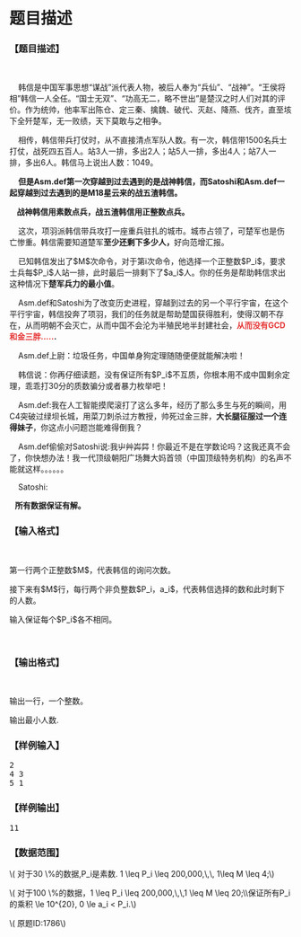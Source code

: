 # 题目描述


<h3>
【题目描述】
</h3>
<p>
<br/>
</p>
<p>
    韩信是中国军事思想“谋战”派代表人物，被后人奉为“兵仙”、“战神”。“王侯将相”韩信一人全任。“国士无双”、“功高无二，略不世出”是楚汉之时人们对其的评价。作为统帅，他率军出陈仓、定三秦、擒魏、破代、灭赵、降燕、伐齐，直至垓下全歼楚军，无一败绩，天下莫敢与之相争。
</p>
<p>
    相传，韩信带兵打仗时，从不直接清点军队人数。有一次，韩信带1500名兵士打仗，战死四五百人。站3人一排，多出2人；站5人一排，多出4人；站7人一排，多出6人。韩信马上说出人数：1049。
</p>
<p>
    <strong>但是Asm.def第一次穿越到过去遇到的是战神韩信，而Satoshi和Asm.def一起</strong><strong>穿越到过去遇到的是M18星云来的战五渣韩信。</strong> 
</p>
<p>
<strong>    战神韩信用素数点兵，战五渣韩信用正整数点兵。</strong> 
</p>
<p>
    这次，项羽派韩信带兵攻打一座重兵驻扎的城市。城市占领了，可楚军也是伤亡惨重。韩信需要知道楚军<strong>至少还剩下多少人，</strong>好向范增汇报。
</p>
<p>
    已知韩信发出了$M$次命令，对于第i次命令，他选择一个正整数$P_i$，要求士兵每$P_i$人站一排，此时最后一排剩下了$a_i$人。你的任务是帮助韩信求出这种情况下<strong>楚军兵力的最小值</strong>。
</p>
<p>
    Asm.def和Satoshi为了改变历史进程，穿越到过去的另一个平行宇宙，在这个平行宇宙，韩信投奔了项羽，我们的任务就是帮助楚国获得胜利，使得汉朝不存在，从而明朝不会灭亡，从而中国不会沦为半殖民地半封建社会，<span style="color:#E53333;"><strong>从而没有GCD和金三胖.....</strong></span><strong>.</strong> 
</p>
<p>
    Asm.def上尉：垃圾任务，中国单身狗定理随随便便就能解决啦！
</p>
<p>
    韩信说：你再仔细读题，没有保证所有$P_i$不互质，你根本用不成中国剩余定理，乖乖打30分的质数骗分或者暴力枚举吧！
</p>
<p>
    Asm.def:我在人工智能摸爬滚打了这么多年，经历了那么多生与死的瞬间，用C4突破过绿坝长城，用菜刀刺杀过方教授，帅死过金三胖，<strong>大长腿征服过一个连得妹子</strong>，你这点小问题岂能难得倒我？
</p>
<p>
    Asm.def偷偷对Satoshi说:我屮艸芔茻！你最近不是在学数论吗？这我还真不会了，你快想办法！我一代顶级朝阳广场舞大妈首领（中国顶级特务机构）的名声不能就这样。。。。。。
</p>
<p>
    Satoshi:<img src="/upload/image/20160216/20160216032955_54920.jpg" alt=""/><img src="/upload/image/20160216/20160216034201_29152.jpg" alt=""/> 
</p>
<p>
<strong>   所有数据保证有解。</strong> 
</p>
<h3>
【输入格式】
</h3>
<p>
<br/>
</p>
<p>
第一行两个正整数$M$，代表韩信的询问次数。
</p>
<p>
接下来有$M$行，每行两个非负整数$P_i，a_i$，代表韩信选择的数和此时剩下的人数。
</p>
<p>
输入保证每个$P_i$各不相同。
</p>
<p>
<br/>
</p>
<h3>
【输出格式】
</h3>
<p>
<br/>
</p>
<p>
输出一行，一个整数。
</p>
<p>
输出最小人数.
</p>
<h3>
【样例输入】
</h3>
<pre>2
4 3
5 1
</pre>
<h3>
【样例输出】
</h3>
<pre>11
</pre>
<h3>
【数据范围】
</h3>
<p>
\( 对于30 \%的数据,P_i是素数. 1 \leq P_i \leq 200,000,\,\, 1\leq M \leq 4;\)
</p>
<p>
\( 对于100 \%的数据，1 \leq P_i \leq 200,000,\,\,1 \leq M \leq 20;\\保证所有P_i的乘积 \le 10^{20}, 0 \le a_i &lt; P_i.\)
</p>
<p>
\( 原题ID:1786\)
</p>
<br/>
